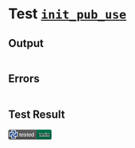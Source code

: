 # Test [`init_pub_use`](/doc/tests/statement_usage.md#L372)

## Output

```,plain
```

## Errors

```,plain
```

## Test Result

![OK BUT IS TODO](/doc/tests/.test/init_pub_use.png)
